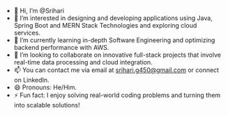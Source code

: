 - 👋 Hi, I’m @Srihari
- 👀 I’m interested in designing and developing applications using Java, Spring Boot and  MERN Stack Technologies and exploring cloud services.
- 🌱 I’m currently learning in-depth Software Engineering and optimizing backend performance with AWS.
- 💞️ I’m looking to collaborate on innovative full-stack projects that involve real-time data processing and cloud integration.
- 📫 You can contact me via email at srihari.g450@gmail.com or connect on LinkedIn.
- 😄 Pronouns: He/Him.
- ⚡ Fun fact: I enjoy solving real-world coding problems and turning them into scalable solutions!

<!---
Srihari2990/Srihari2990 is a ✨ special ✨ repository because its `README.md` (this file) appears on your GitHub profile.
You can click the Preview link to take a look at your changes.
--->
